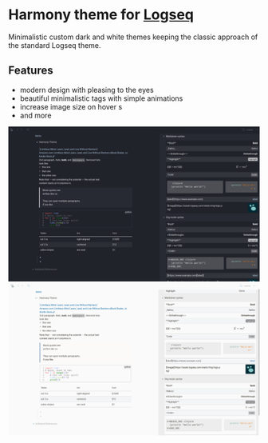 # Harmony theme for [Logseq](https://github.com/logseq/logseq)
Minimalistic custom dark and white themes keeping the classic approach of the standard Logseq theme.

## Features

- modern design with pleasing to the eyes
- beautiful minimalistic tags with simple animations 
- increase image size on hover s
- and more

![Dark Theme](harmony-demo-black.png)
![Dark Theme](harmony-demo-white.png)
